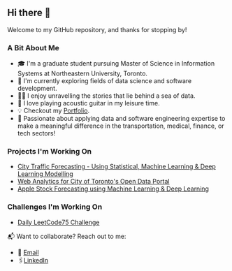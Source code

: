## Hi there 👋

Welcome to my GitHub repository, and thanks for stopping by!

### A Bit About Me
- 🎓 I'm a graduate student pursuing Master of Science in Information Systems at Northeastern University, Toronto.
- 🔭 I'm currently exploring fields of data science and software development.
- 🕵️‍♂️ I enjoy unravelling the stories that lie behind a sea of data.
- 🎸 I love playing acoustic guitar in my leisure time.
- 💡 Checkout my [Portfolio](https://rkaushick-neu.github.io/portfolio/).
- 🏁 Passionate about applying data and software engineering expertise to make a meaningful difference in the transportation, medical, finance, or tech sectors!

### Projects I'm Working On
- [City Traffic Forecasting - Using Statistical, Machine Learning & Deep Learning Modelling](https://github.com/rkaushick-neu/traffic-forecasting)
- [Web Analytics for City of Toronto's Open Data Portal](https://github.com/rkaushick-neu/toronto-od-web-analytics)
- [Apple Stock Forecasting using Machine Learning & Deep Learning](https://github.com/rkaushick-neu/stock-forecasting-ml-dl/tree/simpler_models)

### Challenges I'm Working On
- [Daily LeetCode75 Challenge](https://github.com/rkaushick-neu/dsa/)

📬 Want to collaborate? Reach out to me:
- 📧 [Email](mailto:rishabh.kaushick@gmail.com)
- 🖇️[LinkedIn](https://www.linkedin.com/in/rishabh-kaushick/)

<!--
**rkaushick-neu/rkaushick-neu** is a ✨ _special_ ✨ repository because its `README.md` (this file) appears on your GitHub profile.

Here are some ideas to get you started:

- 🔭 I’m currently working on ...
- 🌱 I’m currently learning ...
- 👯 I’m looking to collaborate on ...
- 🤔 I’m looking for help with ...
- 💬 Ask me about ...
- 📫 How to reach me: ...
- 😄 Pronouns: ...
- ⚡ Fun fact: ...
-->
